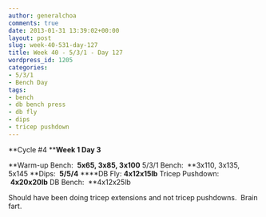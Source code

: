 ```yaml
---
author: generalchoa
comments: true
date: 2013-01-31 13:39:02+00:00
layout: post
slug: week-40-531-day-127
title: Week 40 - 5/3/1 - Day 127
wordpress_id: 1205
categories:
- 5/3/1
- Bench Day
tags:
- bench
- db bench press
- db fly
- dips
- tricep pushdown
---
```


**Cycle #4
****Week 1 Day 3**

**Warm-up Bench:  **5x65, 3x85, 3x100**
5/3/1 Bench:  **3x110, 3x135, 5x145
**Dips:  **5/5/4**
****DB Fly: **4x12x15lb**
Tricep Pushdown:  **4x20x20lb**
DB Bench:  **4x12x25lb

Should have been doing tricep extensions and not tricep pushdowns.  Brain fart.
